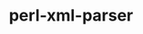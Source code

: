 ---
title: "perl-xml-parser"
layout: cache
categories: [package, v0.18.1]
meta: {"versions": ["2.44"], "compilers": ["gcc@=7.3.1"], "oss": ["amzn2"], "platforms": ["linux"], "targets": ["aarch64", "graviton2", "x86_64_v3", "x86_64_v4"], "stacks": ["aws-ahug", "aws-ahug-aarch64", "root"], "num_specs": 4, "num_specs_by_stack": {"root": 4, "aws-ahug-aarch64": 2, "aws-ahug": 2}}
spec_details: [{"hash": "pab6ovta7wegkghmhyv5goeh4fou5uwi", "compiler": "gcc@=7.3.1", "versions": ["2.44"], "os": "amzn2", "platform": "linux", "target": "aarch64", "variants": [], "stacks": ["root", "aws-ahug-aarch64"], "size": "-", "tarball": "https://binaries.spack.io/releases/v0.18.1/build_cache/linux-amzn2-aarch64/gcc-7.3.1/perl-xml-parser-2.44/linux-amzn2-aarch64-gcc-7.3.1-perl-xml-parser-2.44-pab6ovta7wegkghmhyv5goeh4fou5uwi.spack"}, {"hash": "yup7qwh7gdzsi54rtbmcdjh5wdn56u6j", "compiler": "gcc@=7.3.1", "versions": ["2.44"], "os": "amzn2", "platform": "linux", "target": "x86_64_v4", "variants": [], "stacks": ["root", "aws-ahug"], "size": "-", "tarball": "https://binaries.spack.io/releases/v0.18.1/build_cache/linux-amzn2-x86_64_v4/gcc-7.3.1/perl-xml-parser-2.44/linux-amzn2-x86_64_v4-gcc-7.3.1-perl-xml-parser-2.44-yup7qwh7gdzsi54rtbmcdjh5wdn56u6j.spack"}, {"hash": "3ak2fae257wqiz6vwuxgnd3o6l4za7p5", "compiler": "gcc@=7.3.1", "versions": ["2.44"], "os": "amzn2", "platform": "linux", "target": "x86_64_v3", "variants": [], "stacks": ["root", "aws-ahug"], "size": "-", "tarball": "https://binaries.spack.io/releases/v0.18.1/build_cache/linux-amzn2-x86_64_v3/gcc-7.3.1/perl-xml-parser-2.44/linux-amzn2-x86_64_v3-gcc-7.3.1-perl-xml-parser-2.44-3ak2fae257wqiz6vwuxgnd3o6l4za7p5.spack"}, {"hash": "dclftyas36hni2f5bpeihcbcxdqwgice", "compiler": "gcc@=7.3.1", "versions": ["2.44"], "os": "amzn2", "platform": "linux", "target": "graviton2", "variants": [], "stacks": ["root", "aws-ahug-aarch64"], "size": "-", "tarball": "https://binaries.spack.io/releases/v0.18.1/build_cache/linux-amzn2-graviton2/gcc-7.3.1/perl-xml-parser-2.44/linux-amzn2-graviton2-gcc-7.3.1-perl-xml-parser-2.44-dclftyas36hni2f5bpeihcbcxdqwgice.spack"}]
---